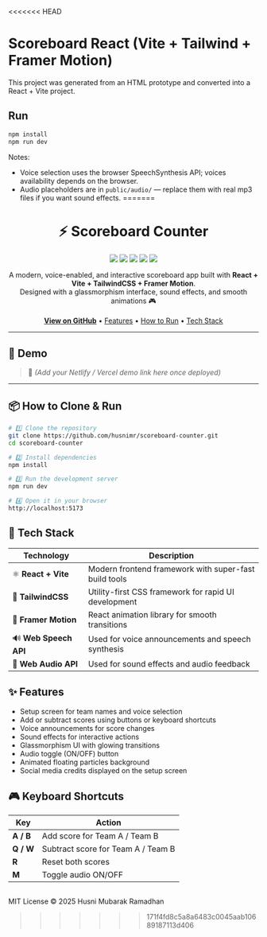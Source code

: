 <<<<<<< HEAD
# Scoreboard React (Vite + Tailwind + Framer Motion)

This project was generated from an HTML prototype and converted into a React + Vite project.

## Run

```bash
npm install
npm run dev
```

Notes:
- Voice selection uses the browser SpeechSynthesis API; voices availability depends on the browser.
- Audio placeholders are in `public/audio/` — replace them with real mp3 files if you want sound effects.
=======
<h1 align="center">⚡ Scoreboard Counter</h1>

<p align="center">
  <img src="https://img.shields.io/badge/React-18.3.1-blue?logo=react" />
  <img src="https://img.shields.io/badge/Vite-5.4-purple?logo=vite" />
  <img src="https://img.shields.io/badge/TailwindCSS-3.4-skyblue?logo=tailwindcss" />
  <img src="https://img.shields.io/badge/FramerMotion-latest-pink?logo=framer" />
  <img src="https://img.shields.io/badge/license-MIT-green" />
</p>

<p align="center">
  A modern, voice-enabled, and interactive scoreboard app built with <b>React + Vite + TailwindCSS + Framer Motion</b>.
  <br/>
  Designed with a glassmorphism interface, sound effects, and smooth animations 🎮
  <br/><br/>
  <a href="https://github.com/husnimr/scoreboard-counter"><b>View on GitHub</b></a> • 
  <a href="#-features">Features</a> • 
  <a href="#-how-to-clone--run">How to Run</a> • 
  <a href="#-tech-stack">Tech Stack</a>
</p>

---

## 🚀 Demo
> 🔗 *(Add your Netlify / Vercel demo link here once deployed)*

---

## 📦 How to Clone & Run

```bash
# 1️⃣ Clone the repository
git clone https://github.com/husnimr/scoreboard-counter.git
cd scoreboard-counter

# 2️⃣ Install dependencies
npm install

# 3️⃣ Run the development server
npm run dev

# 4️⃣ Open it in your browser
http://localhost:5173
```

## 🧠 Tech Stack

| Technology            | Description                                           |
| --------------------- | ----------------------------------------------------- |
| ⚛️ **React + Vite**   | Modern frontend framework with super-fast build tools |
| 🎨 **TailwindCSS**    | Utility-first CSS framework for rapid UI development  |
| 💫 **Framer Motion**  | React animation library for smooth transitions        |
| 🔊 **Web Speech API** | Used for voice announcements and speech synthesis     |
| 🎵 **Web Audio API**  | Used for sound effects and audio feedback             |

## ✨ Features

- Setup screen for team names and voice selection
- Add or subtract scores using buttons or keyboard shortcuts
- Voice announcements for score changes
- Sound effects for interactive actions
- Glassmorphism UI with glowing transitions
- Audio toggle (ON/OFF) button
- Animated floating particles background
- Social media credits displayed on the setup screen

## 🎮 Keyboard Shortcuts

| Key       | Action                             |
| --------- | ---------------------------------- |
| **A / B** | Add score for Team A / Team B      |
| **Q / W** | Subtract score for Team A / Team B |
| **R**     | Reset both scores                  |
| **M**     | Toggle audio ON/OFF                |

##
MIT License © 2025 Husni Mubarak Ramadhan
>>>>>>> 171f4fd8c5a8a6483c0045aab10689187113d406
